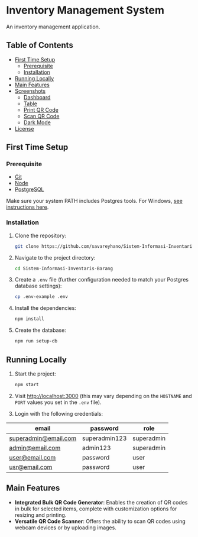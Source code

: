 # Inventory Management System

An inventory management application.

## Table of Contents

- [First Time Setup](#first-time-setup)
  - [Prerequisite](#prerequisite)
  - [Installation](#installation)
- [Running Locally](#running-locally)
- [Main Features](#main-features)
- [Screenshots](#screenshots)
  - [Dashboard](#dashboard)
  - [Table](#table)
  - [Print QR Code](#print-qr-code)
  - [Scan QR Code](#scan-qr-code)
  - [Dark Mode](#dark-mode)
- [License](#license)

## First Time Setup

### Prerequisite

- [Git](https://git-scm.com/downloads)
- [Node](https://nodejs.org/en/download/current)
- [PostgreSQL](https://www.postgresql.org/download/)

Make sure your system PATH includes Postgres tools. For Windows, [see instructions here](https://www.commandprompt.com/education/how-to-set-windows-path-for-postgres-tools/).

### Installation

1. Clone the repository:

   ```bash
   git clone https://github.com/savareyhano/Sistem-Informasi-Inventaris-Barang.git
   ```

2. Navigate to the project directory:

   ```bash
   cd Sistem-Informasi-Inventaris-Barang
   ```

3. Create a `.env` file (further configuration needed to match your Postgres database settings):

   ```bash
   cp .env-example .env
   ```

4. Install the dependencies:

   ```bash
   npm install
   ```

5. Create the database:

   ```bash
   npm run setup-db
   ```

## Running Locally

1. Start the project:

   ```bash
   npm start
   ```

2. Visit [http://localhost:3000](http://localhost:3000) (this may vary depending on the `HOSTNAME` and `PORT` values you set in the `.env` file).

3. Login with the following credentials:

  | email | password | role |
  |---|---|---|
  | superadmin@email.com | superadmin123 | superadmin |
  | admin@email.com | admin123 | superadmin |
  | user@email.com | password | user |
  | usr@email.com | password | user |

## Main Features

- **Integrated Bulk QR Code Generator**: Enables the creation of QR codes in bulk for selected items, complete with customization options for resizing and printing.
- **Versatile QR Code Scanner**: Offers the ability to scan QR codes using webcam devices or by uploading images.


